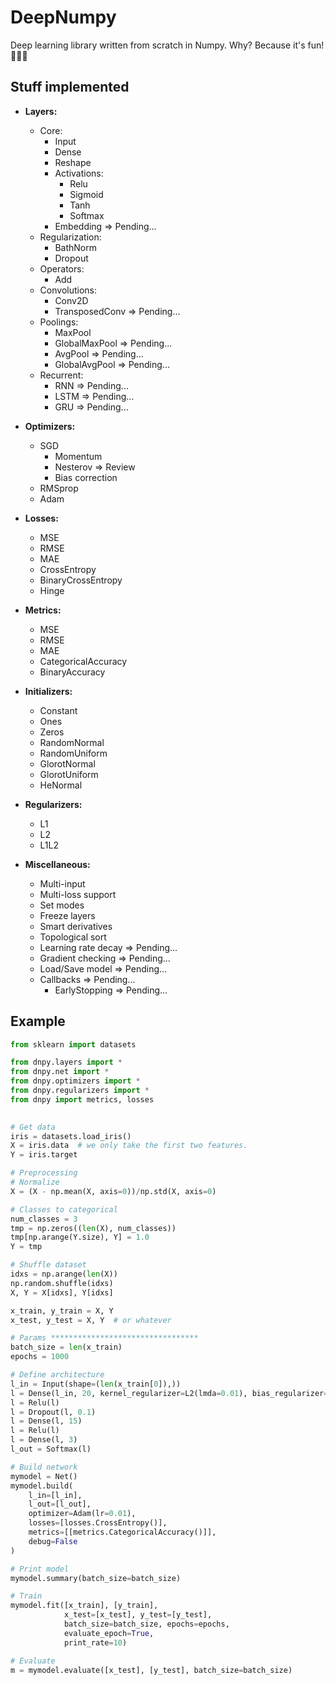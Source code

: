 # DeepNumpy

Deep learning library written from scratch in Numpy. Why? Because it's fun! 🤷🏻‍♂️


## Stuff implemented

- **Layers:**
    - Core:
        - Input
        - Dense
        - Reshape
        - Activations:
            - Relu
            - Sigmoid
            - Tanh
            - Softmax
        - Embedding => Pending...
    - Regularization:
        - BathNorm
        - Dropout
    - Operators:
        - Add
    - Convolutions:
        - Conv2D
        - TransposedConv => Pending... 
    - Poolings:
        - MaxPool
        - GlobalMaxPool => Pending...
        - AvgPool => Pending...
        - GlobalAvgPool => Pending...
    - Recurrent:
        - RNN => Pending...
        - LSTM => Pending...
        - GRU => Pending...
   
- **Optimizers:**
    - SGD
        - Momentum
        - Nesterov => Review
        - Bias correction
    - RMSprop
    - Adam

- **Losses:**
    - MSE
    - RMSE
    - MAE
    - CrossEntropy
    - BinaryCrossEntropy
    - Hinge

- **Metrics:**
    - MSE
    - RMSE
    - MAE
    - CategoricalAccuracy
    - BinaryAccuracy
    
- **Initializers:**
    - Constant
    - Ones
    - Zeros
    - RandomNormal
    - RandomUniform
    - GlorotNormal
    - GlorotUniform
    - HeNormal
    
- **Regularizers:**
    - L1
    - L2
    - L1L2  
    
- **Miscellaneous:**
    - Multi-input
    - Multi-loss support
    - Set modes
    - Freeze layers
    - Smart derivatives
    - Topological sort
    - Learning rate decay => Pending...
    - Gradient checking => Pending...
    - Load/Save model => Pending...
    - Callbacks => Pending...
        - EarlyStopping => Pending...
    
    
## Example

```python
from sklearn import datasets

from dnpy.layers import *
from dnpy.net import *
from dnpy.optimizers import *
from dnpy.regularizers import *
from dnpy import metrics, losses
    

# Get data
iris = datasets.load_iris()
X = iris.data  # we only take the first two features.
Y = iris.target

# Preprocessing
# Normalize
X = (X - np.mean(X, axis=0))/np.std(X, axis=0)

# Classes to categorical
num_classes = 3
tmp = np.zeros((len(X), num_classes))
tmp[np.arange(Y.size), Y] = 1.0
Y = tmp

# Shuffle dataset
idxs = np.arange(len(X))
np.random.shuffle(idxs)
X, Y = X[idxs], Y[idxs]

x_train, y_train = X, Y
x_test, y_test = X, Y  # or whatever

# Params *********************************
batch_size = len(x_train)
epochs = 1000

# Define architecture
l_in = Input(shape=(len(x_train[0]),))
l = Dense(l_in, 20, kernel_regularizer=L2(lmda=0.01), bias_regularizer=L1(lmda=0.01))
l = Relu(l)
l = Dropout(l, 0.1)
l = Dense(l, 15)
l = Relu(l)
l = Dense(l, 3)
l_out = Softmax(l)

# Build network
mymodel = Net()
mymodel.build(
    l_in=[l_in],
    l_out=[l_out],
    optimizer=Adam(lr=0.01),
    losses=[losses.CrossEntropy()],
    metrics=[[metrics.CategoricalAccuracy()]],
    debug=False
)

# Print model
mymodel.summary(batch_size=batch_size)

# Train
mymodel.fit([x_train], [y_train],
            x_test=[x_test], y_test=[y_test],
            batch_size=batch_size, epochs=epochs,
            evaluate_epoch=True,
            print_rate=10)

# Evaluate
m = mymodel.evaluate([x_test], [y_test], batch_size=batch_size)
```